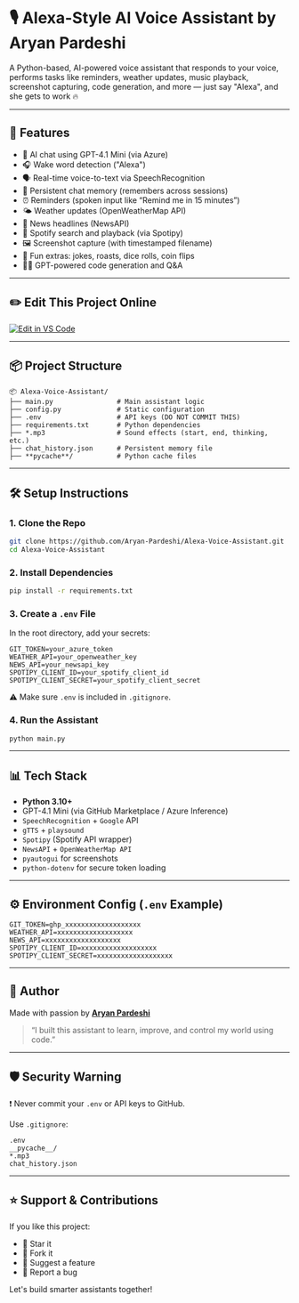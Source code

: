 # 🎙️ Alexa-Style AI Voice Assistant by Aryan Pardeshi

A Python-based, AI-powered voice assistant that responds to your voice, performs tasks like reminders, weather updates, music playback, screenshot capturing, code generation, and more — just say "Alexa", and she gets to work 🔥

---

## 🚀 Features

- 🧠 AI chat using GPT-4.1 Mini (via Azure)
- 🎧 Wake word detection ("Alexa")
- 🗣️ Real-time voice-to-text via SpeechRecognition
- 💬 Persistent chat memory (remembers across sessions)
- ⏰ Reminders (spoken input like “Remind me in 15 minutes”)
- 🌤️ Weather updates (OpenWeatherMap API)
- 📰 News headlines (NewsAPI)
- 🎵 Spotify search and playback (via Spotipy)
- 🖼️ Screenshot capture (with timestamped filename)
- 🎲 Fun extras: jokes, roasts, dice rolls, coin flips
- 🧑‍💻 GPT-powered code generation and Q&A

---

## ✏️ Edit This Project Online

[![Edit in VS Code](https://img.shields.io/badge/Edit%20in-VSCode.dev-blue?logo=visualstudiocode&style=for-the-badge)](https://vscode.dev/github/Aryan-Pardeshi/Alexa)

---

## 📦 Project Structure

```
📦 Alexa-Voice-Assistant/
├── main.py                # Main assistant logic
├── config.py              # Static configuration
├── .env                   # API keys (DO NOT COMMIT THIS)
├── requirements.txt       # Python dependencies
├── *.mp3                  # Sound effects (start, end, thinking, etc.)
├── chat_history.json      # Persistent memory file
├── **pycache**/           # Python cache files
```

---

## 🛠️ Setup Instructions

### 1. Clone the Repo
```bash
git clone https://github.com/Aryan-Pardeshi/Alexa-Voice-Assistant.git
cd Alexa-Voice-Assistant
```

### 2. Install Dependencies

```bash
pip install -r requirements.txt
```

### 3. Create a `.env` File

In the root directory, add your secrets:

```env
GIT_TOKEN=your_azure_token
WEATHER_API=your_openweather_key
NEWS_API=your_newsapi_key
SPOTIPY_CLIENT_ID=your_spotify_client_id
SPOTIPY_CLIENT_SECRET=your_spotify_client_secret
```

⚠️ Make sure `.env` is included in `.gitignore`.

### 4. Run the Assistant

```bash
python main.py
```

---

## 📊 Tech Stack

* **Python 3.10+**
* GPT-4.1 Mini (via GitHub Marketplace / Azure Inference)
* `SpeechRecognition` + `Google` API
* `gTTS` + `playsound`
* `Spotipy` (Spotify API wrapper)
* `NewsAPI` + `OpenWeatherMap API`
* `pyautogui` for screenshots
* `python-dotenv` for secure token loading

---

## ⚙️ Environment Config (`.env` Example)

```env
GIT_TOKEN=ghp_xxxxxxxxxxxxxxxxxxx
WEATHER_API=xxxxxxxxxxxxxxxxxxx
NEWS_API=xxxxxxxxxxxxxxxxxxx
SPOTIPY_CLIENT_ID=xxxxxxxxxxxxxxxxxxx
SPOTIPY_CLIENT_SECRET=xxxxxxxxxxxxxxxxxxx
```

---

## 🙋 Author

Made with passion by [**Aryan Pardeshi**](https://github.com/Aryan-Pardeshi)

> “I built this assistant to learn, improve, and control my world using code.”

---

## 🛡️ Security Warning

❗ Never commit your `.env` or API keys to GitHub.

Use `.gitignore`:

```gitignore
.env
__pycache__/
*.mp3
chat_history.json
```

---

## ⭐ Support & Contributions

If you like this project:

* 🌟 Star it
* 🍴 Fork it
* 🧠 Suggest a feature
* 🐛 Report a bug

Let's build smarter assistants together!

